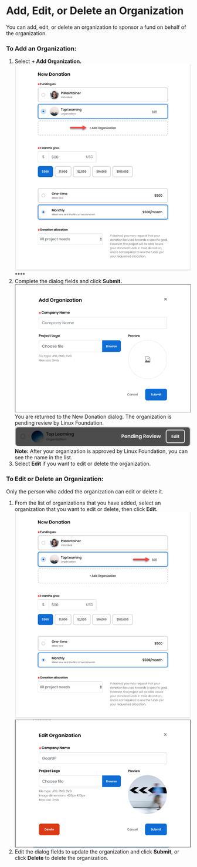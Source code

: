 # Add, Edit, or Delete an Organization

You can add, edit, or delete an organization to sponsor a fund on behalf of the organization.

### **To Add an Organization:**

1. Select **+ Add Organization.**  ![](../../../.gitbook/assets/7418578.png) ****
2. Complete the dialog fields and click **Submit.**  ![](../../../.gitbook/assets/7418581.png) You are returned to the New Donation dialog. The organization is pending review by Linux Foundation. ![](../../../.gitbook/assets/7418580.png) **Note:** After your organization is approved by Linux Foundation, you can see the name in the list. 
3. Select **Edit** if you want to edit or delete the organization.

### To Edit or Delete an Organization:

Only the person who added the organization can edit or delete it.

1. From the list of organizations that you have added, select an organization that you want to edit or delete, then click **Edit.**  ![](../../../.gitbook/assets/7418577.png)  ![](../../../.gitbook/assets/7418579.png) 
2. Edit the dialog fields to update the organization and click **Submit**, or click **Delete** to delete the organization.

